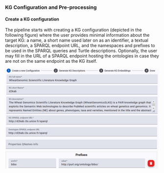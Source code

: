 ### KG Configuration and Pre-processing

#### Create a KG configuration

The pipeline starts with creating a KG configuration (depicted in the following figure) where the user provides minimal information about the target KG: a name, a short name used later on as an identifier, a textual description, a SPARQL endpoint URL, and the namespaces and prefixes to be used in the SPARQL queries and Turtle descriptions.
Optionally, the user may fill in the URL of a SPARQL endpoint hosting the ontologies in case they are not on the same endpoint as the KG itself.

![Q²Forge - KG configuration creation](/public/images/2-kg_configuration.png)
